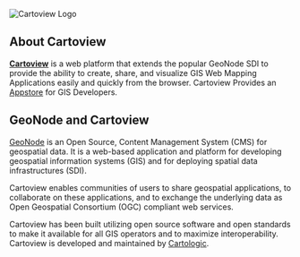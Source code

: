 ![Cartoview Logo](img/cartoview-logo.png)
## About Cartoview
 
[**Cartoview**](https://cartoview.net/) is a web platform that extends the popular GeoNode SDI to provide the ability to create, share, and visualize GIS Web Mapping Applications easily and quickly from the browser. Cartoview Provides an [Appstore](https://appstore.cartoview.net/) for GIS Developers.

## GeoNode and Cartoview

[GeoNode](https://geonode.org/) is an Open Source, Content Management System (CMS) for geospatial data. It is a web-based application and platform for developing geospatial information systems (GIS) and for deploying spatial data infrastructures (SDI).

Cartoview enables communities of users to share geospatial applications, to collaborate on these applications, and to exchange the underlying data as Open Geospatial Consortium (OGC) compliant web services.

Cartoview has been built utilizing open source software and open standards to make it available for all GIS operators and to maximize interoperability. Cartoview is developed and maintained by [Cartologic](https://cartologic.com/).
